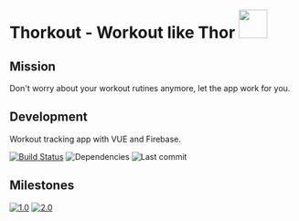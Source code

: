 # Thorkout - Workout like Thor <img src="https://cldup.com/CnxsnixssB.png" width="50"/>

## Mission

Don't worry about your workout rutines anymore, let the app work for you.

## Development

Workout tracking app with VUE and Firebase.

[![Build Status](https://travis-ci.org/quicoto/workout-app.svg?branch=master)](https://travis-ci.org/quicoto/workout-app)
![Dependencies](https://img.shields.io/david/quicoto/workout-app?color=#4bc51d)
![Last commit](https://img.shields.io/github/last-commit/quicoto/workout-app)

## Milestones

[![1.0](https://img.shields.io/badge/Milestone-1.0-red?style=for-the-badge)](https://github.com/quicoto/workout-app/milestone/1)
[![2.0](https://img.shields.io/badge/Milestone-2.0-red?style=for-the-badge)](https://github.com/quicoto/workout-app/milestone/2)
